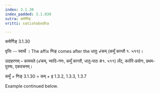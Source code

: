 ```yaml
---
index: 3.1.30
index_padded: 3.1.030
sutra: कमेर्णिङ्
vritti: satishabodha

---
```

 कमेर्णिङ् 3.1.30 


वृत्तिः -- स्वार्थे । The affix णिङ् comes after the धातुः √कम् (कमुँ कान्तौ १. ५११)। 


उदाहरणम् – कामयते (√कम्, भ्वादि-गणः, कमुँ कान्तौ, धातु-पाठः #१. ५११) लँट्, कर्तरि-प्रयोगः, प्रथम-पुरुषः, एकवचनम्। 


कमुँ + णिङ् 3.1.30 = कम् + इ 1.3.2, 1.3.3, 1.3.7 


Example continued below. 